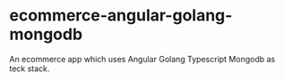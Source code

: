 # ecommerce-angular-golang-mongodb
An ecommerce app which uses Angular Golang Typescript Mongodb as teck stack.
